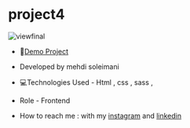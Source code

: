 # project4


![viewfinal](https://s6.uupload.ir/files/screenshot_(37)_3oa3.png)

- 📌[Demo Project](https://mehdisoleimaniweb.github.io/project4/)

- Developed by mehdi soleimani

- 💻Technologies Used - Html , css , sass ,

- Role - Frontend

- How to reach me : with my [instagram](https://instagram.com/mehdi_soleimani_web?igshid=mzrlodbinwflza==) and [linkedin](https://www.linkedin.com/in/mehdi-soleimani-38597328b/)
